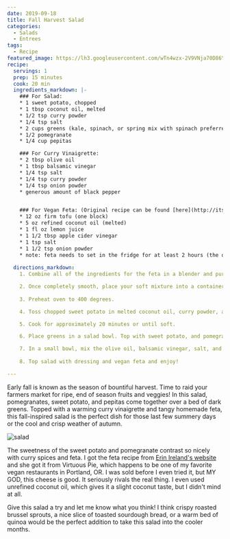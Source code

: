 ```yaml
---
date: 2019-09-18 
title: Fall Harvest Salad
categories: 
  - Salads
  - Entrees
tags:
  - Recipe
featured_image: https://lh3.googleusercontent.com/wTn4wzx-2V9VNja70D86Y2apBLiY7AbkmiQPIQ2CxMBqsygYoDin8wLAykFGJKvDRPytL09sgELkHC9H29mRDEtPT-UiwBTdF4-WInBcyMbjJficZ6_VXUM7P7NuWpUvovT2qX5fi5s=w2400 
recipe:
  servings: 1
  prep: 15 minutes
  cook: 20 min
  ingredients_markdown: |-
    ### For Salad:
    * 1 sweet potato, chopped
    * 1 tbsp coconut oil, melted
    * 1/2 tsp curry powder
    * 1/4 tsp salt
    * 2 cups greens (kale, spinach, or spring mix with spinach preferred)
    * 1/2 pomegranate
    * 1/4 cup pepitas

    ### For Curry Vinaigrette:
    * 2 tbsp olive oil
    * 1 tbsp balsamic vinegar
    * 1/4 tsp salt
    * 1/4 tsp curry powder
    * 1/4 tsp onion powder
    * generous amount of black pepper


    ### For Vegan Feta: (Original recipe can be found [here](http://itstodiefor.ca/the-best-tofu-feta-ever-hands-down/) )
    * 12 oz firm tofu (one block)
    * 5 oz refined coconut oil (melted)
    * 1 fl oz lemon juice
    * 1 1/2 tbsp apple cider vinegar
    * 1 tsp salt
    * 1 1/2 tsp onion powder
    * note: feta needs to set in the fridge for at least 2 hours (the original recipe recommends 5)
    
  directions_markdown:
    1. Combine all of the ingredients for the feta in a blender and puree until extremely smooth. You may need to stop, scrape down the sides and blend some more a few times.

    2. Once completely smooth, place your soft mixture into a container or appropriately shaped mold and seal with a cover. Place in fridge until firm.
    
    3. Preheat oven to 400 degrees.

    4. Toss chopped sweet potato in melted coconut oil, curry powder, and salt.

    5. Cook for approximately 20 minutes or until soft.

    6. Place greens in a salad bowl. Top with sweet potato, and pomegranate seeds, and pepitas.

    7. In a small bowl, mix the olive oil, balsamic vinegar, salt, and curry powder to make dressing.
    
    8. Top salad with dressing and vegan feta and enjoy!

---
```

Early fall is known as the season of bountiful harvest. Time to raid your farmers market for ripe, end of season fruits and veggies! In this salad, pomegranates, sweet potato, and pepitas come together over a bed of dark greens. Topped with a warming curry vinaigrette and tangy homemade feta, this fall-inspired salad is the perfect dish for those last few summery days or the cool and crisp weather of autumn.

![salad](https://lh3.googleusercontent.com/W-mHAZqgYXzqeTzzXPERvj2BPcOhm-_XcQRjwDEcYIvuIXvAGNPQFxAMcf4ycepXIDFWbGi88jrXJUeyncoOW8UaekjPDuMU9m9Jsm9clgiUdG_j7VJhe4joB2Rfax1wf5-6vZti0eU=w2400) 

The sweetness of the sweet potato and pomegranate contrast so nicely with curry spices and feta. I got the feta recipe from [Erin Ireland's website](http://itstodiefor.ca/the-best-tofu-feta-ever-hands-down/) and she got it from Virtuous Pie, which happens to be one of my favorite vegan restaurants in Portland, OR. I was sold before I even tried it, but MY GOD, this cheese is good. It seriously rivals the real thing. I even used unrefined coconut oil, which gives it a slight coconut taste, but I didn't mind at all.

Give this salad a try and let me know what you think! I think crispy roasted brussel sprouts, a nice slice of toasted sourdough bread, or a warm bed of quinoa would be the perfect addition to take this salad into the cooler months. 